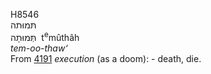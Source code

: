 <body>
  <p>H8546<br>  תּמוּתה  <br> תְּּמוּתָה  ‎  t<sup>e</sup>mûthâh  <br><i>tem-oo-thaw‘ </i><br>From <a href="h4191.htm">4191</a>  <i>execution</i> (as a doom): - death, die.<br></p>
 </body>